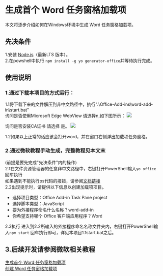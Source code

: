 # 生成首个 Word 任务窗格加载项  
本文将逐步介绍如何在Windows环境中生成 Word 任务窗格加载项。  
## 先决条件  
1.安装 [Node.js](https://nodejs.org/)（最新LTS 版本）。  
2.在powshell中执行 `npm install -g yo generator-office`并等待执行完成。


## 使用说明
### 1.通过下载本项目的方式运行：
1.1将下载下来的文件解压到非中文路径中，执行".\Office-Add-ins\word-add-in\start.bat"  
询问是否使用Microsoft Edge WebView 请选择n,如下图所示：
![](https://img.picgo.net/2024/05/02/-2024-05-02-1827257becff5b50c679eb.png)

询问是否安装CA证书 请选择 是。
![](https://img.picgo.net/2024/05/28/_202405282042546985ac1ac96077e9.png)

1.2如果以上正常的话应该会打开word，并在窗口右侧弹出加载项任务窗格。 


### 2.通过微软教程手动生成，完整教程见本文末
(前提是要先完成"先决条件"内的操作)  
2.1在文件资源管理器的任意非中文路径中，右键打开PowerShell输入`yo office` 回车执行  
  如果遇到不能执行ps代码的报错，请参阅[文档链接](https://learn.microsoft.com/zh-cn/powershell/module/microsoft.powershell.core/about/about_execution_policies?view=powershell-7.4)  
2.2出现提示时，请提供以下信息以创建加载项项目。

-  选择项目类型：Office Add-in Task Pane project
-  选择脚本类型：JavaScript
-  要为外接程序命名什么名称？word-add-in  
-  你希望支持哪个 Office 客户端应用程序？Word   

2.3执行
进入到2.2所输入的外接程序命名名称文件夹内，右键打开PowerShell输入`npm start` 回车执行即可，详见本项目1.1start.bat之后。

## 3.后续开发请参阅微软相关教程
[生成首个 Word 任务窗格加载项](https://learn.microsoft.com/zh-cn/office/dev/add-ins/quickstarts/word-quickstart?tabs=yeomangenerator)   
[创建 Word 任务窗格加载项](https://learn.microsoft.com/zh-cn/office/dev/add-ins/tutorials/word-tutorial)
